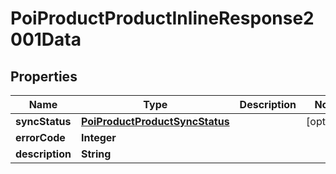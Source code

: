# PoiProductProductInlineResponse2001Data

## Properties
Name | Type | Description | Notes
------------ | ------------- | ------------- | -------------
**syncStatus** | [**PoiProductProductSyncStatus**](PoiProductProductSyncStatus.md) |  |  [optional]
**errorCode** | **Integer** |  | 
**description** | **String** |  | 
